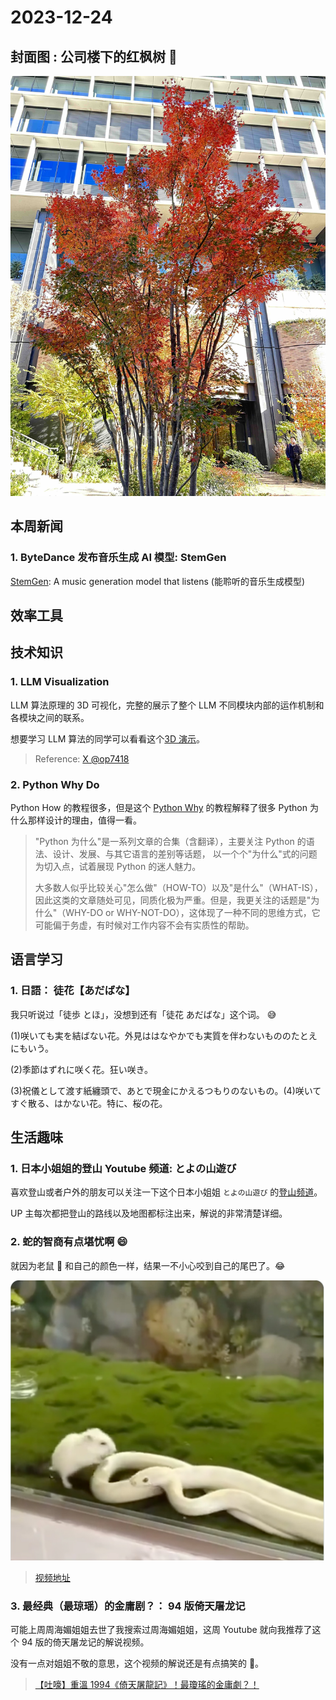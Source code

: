 # 2023-12-24

## 封面图 : 公司楼下的红枫树 🍁

![img](cover.jpg)

## 本周新闻

### 1. ByteDance 发布音乐生成 AI 模型: StemGen

[StemGen](https://julian-parker.github.io/stemgen/): A music generation model that listens (能聆听的音乐生成模型)

## 效率工具

## 技术知识

### 1. LLM Visualization

LLM 算法原理的 3D 可视化，完整的展示了整个 LLM 不同模块内部的运作机制和各模块之间的联系。

想要学习 LLM 算法的同学可以看看这个[3D 演示](https://bbycroft.net/llm)。

> Reference: [X @op7418](https://twitter.com/op7418/status/1735612535909532028)

### 2. Python Why Do

Python How 的教程很多，但是这个 [Python Why](https://github.com/chinesehuazhou/python-whydo) 的教程解释了很多 Python 为什么那样设计的理由，值得一看。

> "Python 为什么"是一系列文章的合集（含翻译），主要关注 Python 的语法、设计、发展、与其它语言的差别等话题，
> 以一个个"为什么"式的问题为切入点，试着展现 Python 的迷人魅力。
>
> 大多数人似乎比较关心"怎么做"（HOW-TO）以及"是什么"（WHAT-IS），
> 因此这类的文章随处可见，同质化极为严重。但是，我更关注的话题是"为什么"（WHY-DO or WHY-NOT-DO），这体现了一种不同的思维方式，它可能偏于务虚，有时候对工作内容不会有实质性的帮助。

## 语言学习

### 1. 日語： 徒花【あだばな】

我只听说过「徒歩 とほ」，没想到还有「徒花 あだばな」这个词。 😅

(1)咲いても実を結ばない花。外見ははなやかでも実質を伴わないもののたとえにもいう。

(2)季節はずれに咲く花。狂い咲き。

(3)祝儀として渡す紙纏頭で、あとで現金にかえるつもりのないもの。(4)咲いてすぐ散る、はかない花。特に、桜の花。

## 生活趣味

### 1. 日本小姐姐的登山 Youtube 频道: とよの山遊び

喜欢登山或者户外的朋友可以关注一下这个日本小姐姐 `とよの山遊び` 的[登山频道](https://www.youtube.com/@yama-asobi)。

UP 主每次都把登山的路线以及地图都标注出来，解说的非常清楚详细。

### 2. 蛇的智商有点堪忧啊 😄

就因为老鼠 🐀 和自己的颜色一样，结果一不小心咬到自己的尾巴了。😂

![img](snake-bite-itself.jpeg)

> [视频地址](https://twitter.com/wokanhaoni/status/1735621271675887626)

### 3. 最经典（最琼瑶）的金庸剧？： 94 版倚天屠龙记

可能上周周海媚姐姐去世了我搜索过周海媚姐姐，这周 Youtube 就向我推荐了这个 94 版的倚天屠龙记的解说视频。

没有一点对姐姐不敬的意思，这个视频的解说还是有点搞笑的 🤪。

> [【吐嚎】重溫 1994《倚天屠龍記》！最瓊瑤的金庸劇？！](https://www.youtube.com/watch?v=2uDs1gANTks)
